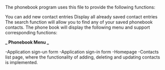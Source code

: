 The phonebook program uses this file to provide the following functions:

You can add new contact entries Display all already saved contact entries The
search function will allow you to find any of your saved phonebook contacts. The
phone book will display the following menu and support corresponding functions:

**_ Phonebook Menu _**

-Application sign-un form 
-Application sign-in form 
-Homepage 
-Contacts list page, where the functionality of adding, deleting and updating contacts is
implemented.
